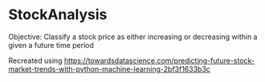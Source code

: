 # StockAnalysis
Objective: Classify a stock price as either increasing or decreasing within a given a future time period

Recreated using https://towardsdatascience.com/predicting-future-stock-market-trends-with-python-machine-learning-2bf3f1633b3c
